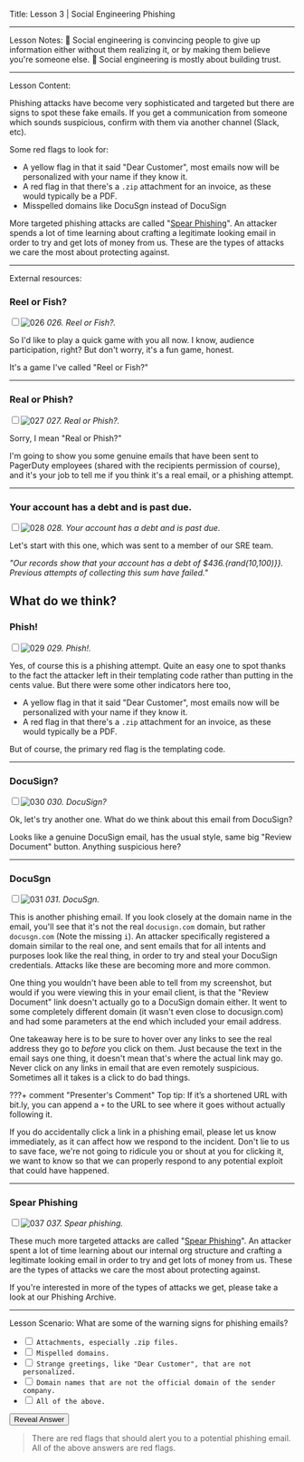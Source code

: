Title:
Lesson 3 | Social Engineering Phishing

---

Lesson Notes:
:dart: Social engineering is convincing people to give up information either without them realizing it, or by making them believe you're someone else.
:dart: Social engineering is mostly about building trust.

---

Lesson Content:

Phishing attacks have become very sophisticated and targeted but there are signs to spot these fake emails. If you get a communication from someone which sounds suspicious, confirm with them via another channel (Slack, etc).

Some red flags to look for:
* A yellow flag in that it said "Dear Customer", most emails now will be personalized with your name if they know it.
* A red flag in that there's a `.zip` attachment for an invoice, as these would typically be a PDF.
* Misspelled domains like DocuSgn instead of DocuSign

More targeted phishing attacks are called "[Spear Phishing](https://en.wikipedia.org/wiki/Phishing#Spear_phishing)". An attacker spends a lot of time learning about crafting a legitimate looking email in order to try and get lots of money from us. These are the types of attacks we care the most about protecting against.

---

External resources:

### Reel or Fish?

<input type="checkbox" id="026" /><label for="026">![026](../slides/for_everyone/for_everyone.026.jpeg)</label>
_026. Reel or Fish?._

So I'd like to play a quick game with you all now. I know, audience participation, right? But don't worry, it's a fun game, honest.

It's a game I've called "Reel or Fish?"

---

### Real or Phish?

<input type="checkbox" id="027" /><label for="027">![027](../slides/for_everyone/for_everyone.027.jpeg)</label>
_027. Real or Phish?._

Sorry, I mean "Real or Phish?"

I'm going to show you some genuine emails that have been sent to PagerDuty employees (shared with the recipients permission of course), and it's your job to tell me if you think it's a real email, or a phishing attempt.

---

### Your account has a debt and is past due.

<input type="checkbox" id="028" /><label for="028">![028](../slides/for_everyone/for_everyone.028.jpeg)</label>
_028. Your account has a debt and is past due._

Let's start with this one, which was sent to a member of our SRE team.

_"Our records show that your account has a debt of $436.{rand(10,100)}}. Previous attempts of collecting this sum have failed."_

What do we think?
---

### Phish!

<input type="checkbox" id="029" /><label for="029">![029](../slides/for_everyone/for_everyone.029.jpeg)</label>
_029. Phish!._

Yes, of course this is a phishing attempt. Quite an easy one to spot thanks to the fact the attacker left in their templating code rather than putting in the cents value. But there were some other indicators here too,

* A yellow flag in that it said "Dear Customer", most emails now will be personalized with your name if they know it.
* A red flag in that there's a `.zip` attachment for an invoice, as these would typically be a PDF.

But of course, the primary red flag is the templating code.

---

### DocuSign?

<input type="checkbox" id="030" /><label for="030">![030](../slides/for_everyone/for_everyone.030.jpeg)</label>
_030. DocuSign?_

Ok, let's try another one. What do we think about this email from DocuSign?

Looks like a genuine DocuSign email, has the usual style, same big "Review Document" button. Anything suspicious here?

---

### DocuSgn

<input type="checkbox" id="031" /><label for="031">![031](../slides/for_everyone/for_everyone.031.jpeg)</label>
_031. DocuSgn._

This is another phishing email. If you look closely at the domain name in the email, you'll see that it's not the real `docusign.com` domain, but rather `docusgn.com` (Note the missing `i`). An attacker specifically registered a domain similar to the real one, and sent emails that for all intents and purposes look like the real thing, in order to try and steal your DocuSign credentials. Attacks like these are becoming more and more common.

One thing you wouldn't have been able to tell from my screenshot, but would if you were viewing this in your email client, is that the "Review Document" link doesn't actually go to a DocuSign domain either. It went to some completely different domain (it wasn't even close to docusign.com) and had some parameters at the end which included your email address.

One takeaway here is to be sure to hover over any links to see the real address they go to _before_ you click on them. Just because the text in the email says one thing, it doesn't mean that's where the actual link may go. Never click on any links in email that are even remotely suspicious. Sometimes all it takes is a click to do bad things.

???+ comment "Presenter's Comment"
	Top tip: If it’s a shortened URL with bit.ly, you can append a `+` to the URL to see where it goes without actually following it.

If you do accidentally click a link in a phishing email, please let us know immediately, as it can affect how we respond to the incident. Don't lie to us to save face, we're not going to ridicule you or shout at you for clicking it, we want to know so that we can properly respond to any potential exploit that could have happened.

---

### Spear Phishing

<input type="checkbox" id="037" /><label for="037">![037](../slides/for_everyone/for_everyone.037.jpeg)</label>
_037. Spear phishing._

These much more targeted attacks are called "[Spear Phishing](https://en.wikipedia.org/wiki/Phishing#Spear_phishing)". An attacker spent a lot of time learning about our internal org structure and crafting a legitimate looking email in order to try and get lots of money from us. These are the types of attacks we care the most about protecting against.

If you're interested in more of the types of attacks we get, please take a look at our Phishing Archive.

---

Lesson Scenario:
What are some of the warning signs for phishing emails?

- <input type="checkbox"> `Attachments, especially .zip files.`
- <input type="checkbox"> `Mispelled domains. `
- <input type="checkbox"> `Strange greetings, like "Dear Customer", that are not personalized. `
- <input type="checkbox"> `Domain names that are not the official domain of the sender company.`
- <input type="checkbox"> `All of the above.`

<div class="reveal-answer">
	<button class="button">Reveal Answer</button>
	<blockquote><p>There are red flags that should alert you to a potential phishing email. All of the above answers are red flags.
</p></blockquote> 
